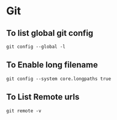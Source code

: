 # Git

## To list global git config

```git config --global -l```

## To Enable long filename

```git config --system core.longpaths true```

## To List Remote urls

```git remote -v```
